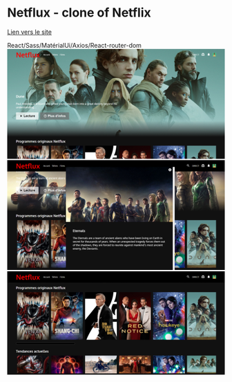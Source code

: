 # Netflux - clone of Netflix
[Lien vers le site](https://wizardly-pike-5eaae4.netlify.app/)

React/Sass/MatérialUi/Axios/React-router-dom
![alt text](netfluxhome.png "image netflux")
</br>
![alt text](describe.png "image netflux")
</br>
![alt text](movie.png "image netflux")
